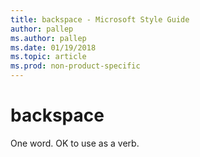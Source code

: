 ```yaml
---
title: backspace - Microsoft Style Guide
author: pallep
ms.author: pallep
ms.date: 01/19/2018
ms.topic: article
ms.prod: non-product-specific
---
```


# backspace

One word. OK to use as a verb.
